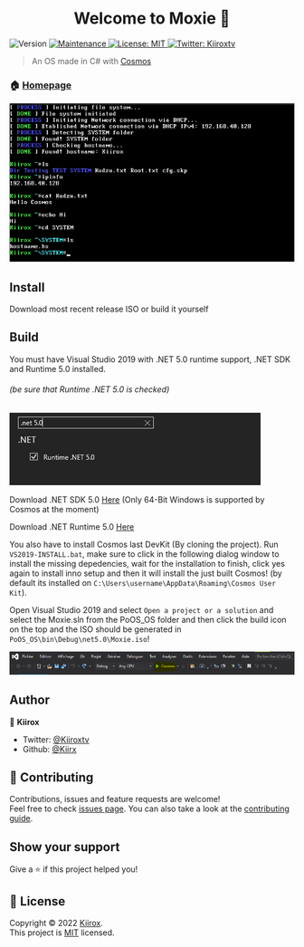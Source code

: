 <h1 align="center">Welcome to Moxie 👋</h1>
<p>
  <img alt="Version" src="https://img.shields.io/badge/version-1.0.1.1-blue.svg?cacheSeconds=2592000" />
  <a href="https://github.com/kefranabg/readme-md-generator/graphs/commit-activity" target="_blank">
    <img alt="Maintenance" src="https://img.shields.io/badge/Maintained%3F-yes-green.svg" />
  </a>
  <a href="https://github.com/Kiirx/Moxie/blob/main/LICENSE" target="_blank">
    <img alt="License: MIT" src="https://img.shields.io/github/license/Kiirx/Moxie" />
  </a>
  <a href="https://twitter.com/Kiiroxtv" target="_blank">
    <img alt="Twitter: Kiiroxtv" src="https://img.shields.io/twitter/follow/Kiiroxtv.svg?style=social" />
  </a>
</p>

> An OS made in C# with [Cosmos](https://github.com/CosmosOS/Cosmos)

### 🏠 [Homepage](https://github.com/Kiirx/Moxie#readme)

![](Images/IMG-03.png)

## Install

Download most recent release ISO or build it yourself

## Build
You must have Visual Studio 2019 with .NET 5.0 runtime support, .NET SDK and Runtime 5.0 installed.

###### (be sure that Runtime .NET 5.0 is checked)

![](Images/IMG-02.png)

Download .NET SDK 5.0 [Here](https://dotnet.microsoft.com/en-us/download/dotnet/thank-you/sdk-5.0.406-windows-x64-installer) (Only 64-Bit Windows is supported by Cosmos at the moment)

Download .NET Runtime 5.0 [Here](https://dotnet.microsoft.com/en-us/download/dotnet/thank-you/runtime-desktop-5.0.15-windows-x64-installer)

You also have to install Cosmos last DevKit (By cloning the project).
Run `VS2019-INSTALL.bat`, make sure to click in the following dialog window to install the missing depedencies,
wait for the installation to finish, click yes again to install inno setup and then it will install the just built Cosmos! (by default its installed on `C:\Users\username\AppData\Roaming\Cosmos User Kit`).

Open Visual Studio 2019 and select `Open a project or a solution` and select the Moxie.sln from the PoOS_OS folder and then click the build icon on the top and the ISO should be generated in `PoOS_OS\bin\Debug\net5.0\Moxie.iso`!

![](Images/IMG-01.png)

## Author

👤 **Kiirox**

* Twitter: [@Kiiroxtv](https://twitter.com/Kiiroxtv)
* Github: [@Kiirx](https://github.com/Kiirx)

## 🤝 Contributing

Contributions, issues and feature requests are welcome!<br />Feel free to check [issues page](https://github.com/Kiirx/Moxie/issues). You can also take a look at the [contributing guide](https://github.com/Kiirx/Moxie/blob/main/CONTRIBUTING.md).

## Show your support

Give a ⭐️ if this project helped you!

## 📝 License

Copyright © 2022 [Kiirox](https://github.com/Kiirx).<br />
This project is [MIT](https://github.com/Kiirx/ProjectOrizonOS/blob/main/LICENSE) licensed.
